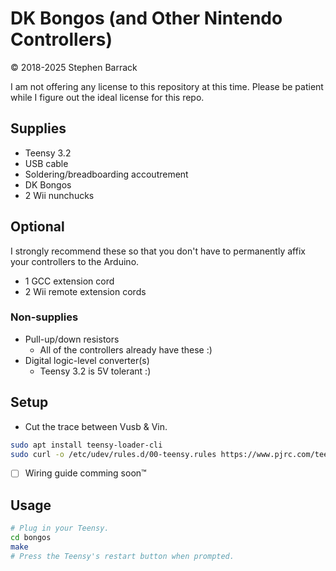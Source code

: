 # DK Bongos (and Other Nintendo Controllers)

&copy; 2018-2025 Stephen Barrack

I am not offering any license to this repository at this time. Please be patient while I figure out the ideal license for this repo.

## Supplies

* Teensy 3.2
* USB cable
* Soldering/breadboarding accoutrement
* DK Bongos
* 2 Wii nunchucks

## Optional

I strongly recommend these so that you don't have to permanently affix your controllers to the Arduino.

* 1 GCC extension cord
* 2 Wii remote extension cords

### Non-supplies

* Pull-up/down resistors
    * All of the controllers already have these :)
* Digital logic-level converter(s)
    * Teensy 3.2 is 5V tolerant :)

## Setup

* Cut the trace between Vusb & Vin.

```sh
sudo apt install teensy-loader-cli
sudo curl -o /etc/udev/rules.d/00-teensy.rules https://www.pjrc.com/teensy/00-teensy.rules
```

* [ ] Wiring guide comming soon™

## Usage

```sh
# Plug in your Teensy.
cd bongos
make
# Press the Teensy's restart button when prompted.
```
